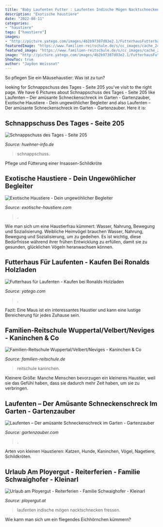 ```yaml
---
title: "Baby Laufenten Futter : Laufenten Indische Mögen Nacktschnecken Fressen"
description: "Exotische haustiere"
date: "2022-08-11"
categories:
- "haustiere"
tags: ["haustiere"]
images:
- "http://picture.yatego.com/images/4b2b97387d03e2.1/FutterhausFutterhaus_mit_Haus-kqh/futterhaus-fr-laufenten.jpg"
featuredImage: "https://www.familien-reitschule.de/s/cc_images/cache_2440387258.jpg?t=1380444630"
featured_image: "https://www.familien-reitschule.de/s/cc_images/cache_2440387258.jpg?t=1380444630"
image: "http://picture.yatego.com/images/4b2b97387d03e2.1/FutterhausFutterhaus_mit_Haus-kqh/futterhaus-fr-laufenten.jpg"
ShowToc: true
author: "Jaydon Weissnat"
---
```



So pflegen Sie ein Mäusehaustier: Was ist zu tun?

	

		
looking for Schnappschuss des Tages - Seite 205 you've visit to the right page. We have 6 Pictures about Schnappschuss des Tages - Seite 205 like Laufenten – Der amüsante Schneckenschreck im Garten - Gartenzauber, Exotische Haustiere - Dein ungewöhlicher Begleiter and also Laufenten – Der amüsante Schneckenschreck im Garten - Gartenzauber. Here it is:
		
    
## Schnappschuss Des Tages - Seite 205

<img loading=lazy src="https://up.picr.de/40613368nx.jpg" onerror="this.onerror=null;this.src='https://tse3.mm.bing.net/th?id=OIP.AQRrXGW8bZcfRGNGRTIhxQHaE7&amp;pid=15.1';" alt="Schnappschuss des Tages - Seite 205">

_Source: huehner-info.de_

>schnappschuss. 

	

Pflege und Fütterung einer Insassen-Schildkröte

    
## Exotische Haustiere - Dein Ungewöhlicher Begleiter

<img loading=lazy src="https://exotische-haustiere.com/wp-content/uploads/2020/11/Mongolische-Rennmaus-Haltung-e1605984751268-1536x1151.jpg" onerror="this.onerror=null;this.src='https://tse3.mm.bing.net/th?id=OIP.PpkDlQixTihwzrpSjqOiawHaFj&amp;pid=15.1';" alt="Exotische Haustiere - Dein ungewöhlicher Begleiter">

_Source: exotische-haustiere.com_

>. 

	

Wie man sich um eine Haustierfrau kümmert: Wasser, Nahrung, Bewegung und Sozialisierung.
Weibliche Heimvögel brauchen Wasser, Nahrung, Bewegung und Sozialisierung, um zu gedeihen. Es ist wichtig, diese Bedürfnisse während ihrer frühen Entwicklung zu erfüllen, damit sie zu gesunden, glücklichen Vögeln heranwachsen können.

    
## Futterhaus Für Laufenten - Kaufen Bei Ronalds Holzladen

<img loading=lazy src="http://picture.yatego.com/images/4b2b97387d03e2.1/FutterhausFutterhaus_mit_Haus-kqh/futterhaus-fr-laufenten.jpg" onerror="this.onerror=null;this.src='https://tse3.mm.bing.net/th?id=OIP.YS_mXsS2LE6Xf4Ci7ViIZAHaFj&amp;pid=15.1';" alt="Futterhaus für Laufenten - Kaufen bei Ronalds Holzladen">

_Source: yatego.com_

>. 

	

Fazit: Eine Maus ist ein interessantes Haustier und kann eine lustige Bereicherung für jedes Zuhause sein.

    
## Familien-Reitschule Wuppertal/Velbert/Neviges - Kaninchen &amp; Co

<img loading=lazy src="https://www.familien-reitschule.de/s/cc_images/cache_2440387258.jpg?t=1380444630" onerror="this.onerror=null;this.src='https://tse4.mm.bing.net/th?id=OIP.oLJmmVhlTnhOU-GpDo48vAHaG_&amp;pid=15.1';" alt="Familien-Reitschule Wuppertal/Velbert/Neviges - Kaninchen &amp; Co">

_Source: familien-reitschule.de_

>reitschule kaninchen. 

	

Kleinere Größe: Manche Menschen bevorzugen ein kleineres Haustier, weil sie das Gefühl haben, dass sie dadurch mehr Zeit haben, um sie zu verbringen.

    
## Laufenten – Der Amüsante Schneckenschreck Im Garten - Gartenzauber

<img loading=lazy src="http://www.gartenzauber.com/wp-content/uploads/2013/06/Fotolia_49809_S.jpeg" onerror="this.onerror=null;this.src='https://tse3.mm.bing.net/th?id=OIP.Tne8uE9PPkmLa-ardPuOHwHaE7&amp;pid=15.1';" alt="Laufenten – Der amüsante Schneckenschreck im Garten - Gartenzauber">

_Source: gartenzauber.com_

>. 

	

Arten von kleinen Haustieren: Katzen, Hunde, Kaninchen, Vögel, Nagetiere, Schildkröten.

    
## Urlaub Am Ployergut - Reiterferien - Familie Schwaighofer - Kleinarl

<img loading=lazy src="http://www.ployergut.at/images/tiere/Indische Laufenten.jpg" onerror="this.onerror=null;this.src='https://tse2.mm.bing.net/th?id=OIP.Rk4jARUbipcB4yNqz0jnyAHaFj&amp;pid=15.1';" alt="Urlaub am Ployergut - Reiterferien - Familie Schwaighofer - Kleinarl">

_Source: ployergut.at_

>laufenten indische mögen nacktschnecken fressen. 

	

Wie kann man sich um ein fliegendes Eichhörnchen kümmern?

